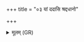 +++
title = "०३ यां ददासि श्रद्दधानो"

+++
<details><summary>मूलम् (GR)</summary>

यां ददासि श्रद्दधानो  
दक्षिणां ब्राह्मणकृते ।  
सा त्वा यक्ष्मात् पारयत्व्  
अग्नेः संतापाद् दिव्यस्य शोकात् ॥
</details>